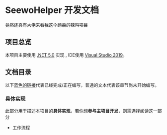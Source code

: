 # SeewoHelper 开发文档

~~竟然还真有大佬来看我这个蒟蒻的辣鸡项目~~

## 项目总览

本项目主要使用 [.NET 5.0](https://dotnet.microsoft.com/download/dotnet/5.0) 实现 , IDE使用 [Visual Studio 2019](https://visualstudio.microsoft.com/vs/)。

## 文档目录

以下[蓝色的链接](#文档目录)代表已经完成/正在编写，普通的文本代表该章节尚未开始编写。

### 具体实现

此部分用于描述本项目的**具体实现**，若你想**参与主项目开发**，则需选择阅读这一部分

- 工作流程
